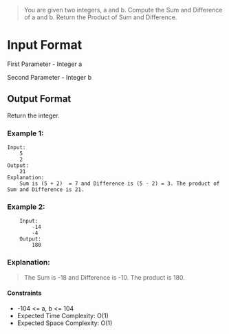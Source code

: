 > You are given two integers, a and b. Compute the Sum and Difference of a and b. Return the Product of Sum and Difference.

# Input Format

First Parameter - Integer a

Second Parameter - Integer b

## Output Format

Return the integer.

### Example 1:

```
Input:
    5
    2
Output:
    21
Explanation:
    Sum is (5 + 2)  = 7 and Difference is (5 - 2) = 3. The product of Sum and Difference is 21.
```

### Example 2:

```
    Input:
        -14
        -4
    Output:
        180
```

### Explanation:

> The Sum is -18 and Difference is -10. The product is 180.

#### Constraints

- -104 <= a, b <= 104
- Expected Time Complexity: O(1)
- Expected Space Complexity: O(1)
